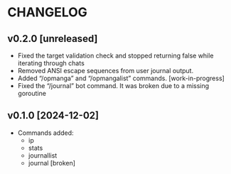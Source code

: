 # CHANGELOG

## v0.2.0 [unreleased]

-   Fixed the target validation check and stopped returning false while iterating through chats
-   Removed ANSI escape sequences from user journal output.
-   Added “/opmanga” and “/opmangalist” commands. [work-in-progress]
-   Fixed the “/journal” bot command. It was broken due to a missing goroutine

## v0.1.0 [2024-12-02]

-   Commands added:
    -   ip
    -   stats
    -   journallist
    -   journal [broken]
